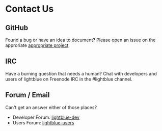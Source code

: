 # Contact Us

## GitHub
Found a bug or have an idea to document?  Please open an issue on the approriate [appropriate project](project_structure/README).


## IRC
Have a burning question that needs a human?  Chat with developers and users of lightblue on Freenode IRC in the #lightblue channel.


## Forum / Email
Can't get an answer either of those places?
* Developer Forum: [lightblue-dev](http://lightblue-dev.1011138.n3.nabble.com)
* Users Forum: [lightblue-users](http://lightblue-users.1011140.n3.nabble.com)
